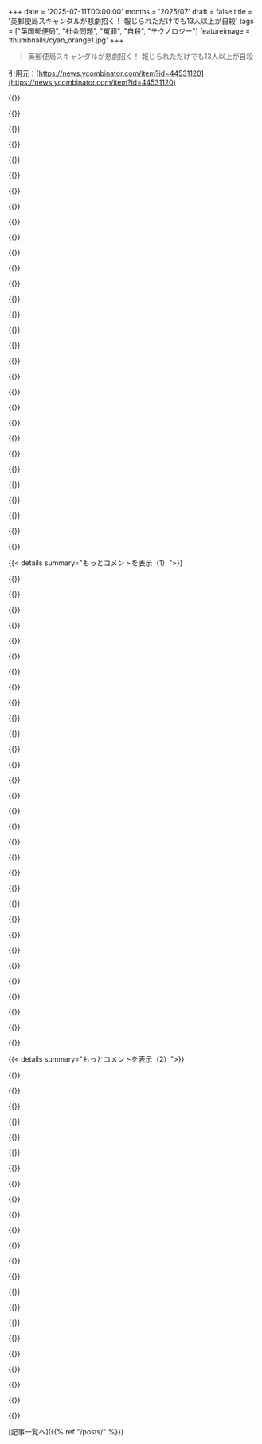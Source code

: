+++
date = '2025-07-11T00:00:00'
months = '2025/07'
draft = false
title = '英郵便局スキャンダルが悲劇招く！ 報じられただけでも13人以上が自殺'
tags = ["英国郵便局", "社会問題", "冤罪", "自殺", "テクノロジー"]
featureimage = 'thumbnails/cyan_orange1.jpg'
+++

> 英郵便局スキャンダルが悲劇招く！ 報じられただけでも13人以上が自殺

引用元：[https://news.ycombinator.com/item?id=44531120](https://news.ycombinator.com/item?id=44531120)




{{<matomeQuote body="これはニューヨークタイムズの2025年7月10日付け記事のアーカイブだよ。https://archive.md/oldest/https://www.nytimes.com/2025/07/10..." userName="bmacho" createdAt="2025/07/11 12:12:48" color="">}}




{{<matomeQuote body="1年くらい前にこのスキャンダルを徹底的に調べたんだけど、階級的な要素が衝撃的だったよ。<br>郵便局の上層部は、なんでみんな郵便局のフランチャイズなんて買うのか理解できなかったみたいだね。初期費用もかかるし、複数店舗は持てないから、基本的に“仕事を買う”ようなもんだった。<br>幹部たちは、長時間労働してやっと中流階級の給料になるような小売業の仕事を買う理由が分からず、きっと裏がある、つまり横領目的だと決めつけたんだ。<br>だから、会計ソフトの目的は詐欺を見つけることだと考えて、ソフトが大量の資金不足を検出しても、彼らの思い込みが強いから疑問を抱かなかった。もし不正がほとんど見つからなかったら、ソフトを疑っただろうね。彼らは郵便局長が泥棒の集まりだと信じてたからさ。" userName="jordanb" createdAt="2025/07/11 14:59:32" color="#785bff">}}




{{<matomeQuote body="つまり、郵便局はフランチャイズプログラムを作ったんだけど、後からまともな人は誰も参加しないと決めつけて、プログラムの条件を見直す代わりに、参加者全員が犯罪者だと決めつけて起訴したってこと？ひどい話だね。" userName="njovin" createdAt="2025/07/11 16:26:11" color="#ff5733">}}




{{<matomeQuote body="以前、Hacker Newsのコメントで、ソフトウェアへの信頼が人生を破滅させる例として、この件が挙がってたんだ。でも、君の説明はもっと人間的で、この件の背景を再認識させてくれたよ。<br>たまたまソフトウェアが使われただけで、本当の動機は下層階級への軽蔑だったんだね。100年前でも内部調査チームがいれば同じことが起きてただろうね。<br>イギリスとアメリカで育ったんだけど、イギリス文化の方がこの手の階級的な側面に敏感だと感じるよ。アメリカは伝統的に、こういう階級軽蔑が存在しないふりをするのが好きだからね。" userName="klik99" createdAt="2025/07/11 19:42:45" color="#785bff">}}




{{<matomeQuote body="多くの人が福祉や失業手当、障害者手当について考えるのと同じだね。働き口を探してる、あるいはまだ働けないってことを証明するために、延々と手続きのハードルをクリアさせられる。<br>病気の場合も、まだ病気だって証明させられるんだよ。https://www.bbc.co.uk/news/uk-59067101" userName="lawlessone" createdAt="2025/07/11 17:53:31" color="#785bff">}}




{{<matomeQuote body="それはただ、人種差別として現れるだけだね。" userName="AceJohnny2" createdAt="2025/07/11 21:05:32" color="#45d325">}}




{{<matomeQuote body="このコメントは洞察に富んでると思ったんだけど、幹部たちが無知だったのか（君の言う通り一部はそうだろうけど）、それとも別のコメントにもあったように、自分たちの身を守ろうとする悪意ある行動だったのかは「ハッキリしない」ってことを強調しておくね。" userName="ionwake" createdAt="2025/07/11 15:29:02" color="">}}




{{<matomeQuote body="ごめん、でも根拠が必要だよ。資産調査って一見「当たり前」に見えるけど、政策の観点からすると、ほとんど意味がないんだ。<br>福祉プログラムのマクロ経済的な効果は、みんなが住みやすい社会を作るんだからね。問題を個人の責任に還元しちゃうと、全体像を見失って、本当に助けが必要な多くの人に届かない、失敗するプログラムを作ることになるんだよ。" userName="jacksnipe" createdAt="2025/07/11 21:59:29" color="#ff33a1">}}




{{<matomeQuote body="他人の金銭に依存する権利なんて、いらないよ。政府がチャリティーをやると、社会の健全なフィードバックが阻害されるんだ。人に丁寧に頼んだり、自分のダメな決定を正当化したり、悪い行動を改めたりする必要がなくなるからね。定期的に金銭をもらえると、人は「当然の権利」だと思い込み、普通は私たちを動機づけるはずの「恐れ」がなくなるんだ。人に何も求めないシステムなんて、悪いシステムだよ。俺は福祉で育ったけど、福祉受給者が実際どうやって生活して、どう時間を使っているか知ってるよ。掃除なんてしてないからな、これは断言できる。" userName="stretchwithme" createdAt="2025/07/11 22:08:52" color="">}}




{{<matomeQuote body="アメリカで「人種差別だ」って主張されていることのほとんどは、実は階級差別なんだ。人種に基づいて他人を本当に嫌う人なんて、ごくわずかだよ。でも、文化や階級の違いで人を嫌う人は、ものすごくたくさんいるんだ。" userName="bigstrat2003" createdAt="2025/07/12 06:06:12" color="#785bff">}}




{{<matomeQuote body="これはすごく鋭い指摘だね。メディアや一般的な文化（Mr Bates Vs The Post Officeみたいに）でも、これほどストレートに言われてないと思うよ。UKは階級に異常なほどこだわっていて、これは世界（特にUS）にはすぐにはっきりとは分からないことなんだ。君の理論にすごく信憑性があると思うね。" userName="sarreph" createdAt="2025/07/11 18:33:40" color="#38d3d3">}}




{{<matomeQuote body="これまでの情報からすると、彼らはただ無知で、確証バイアスの犠牲者だったんだと思うよ。彼らがいくつか勝訴した時に、「これでこれらのケースに関する全ての懸念は払拭できる」みたいなことを内部で書いてたのを見れば分かる。だから、自己正当化になってたんだね。あと、裁判所や弁護士も、これほど大量のケースでパターンを見抜けなかった。被告人それぞれが、自分自身の戦いをしていたんだ。それから、Fujitsuの数学者が「エラーはない」って説得力のある証言をしてたんだ。多くのことは、テクノロジーがどう機能するかを理解していなかったことが原因だよ。何百万件もの取引がエラーなしで処理されたとしても、少数のエラーが起こる可能性を排除するわけじゃない。実際そうだったようにね。この件では、race conditionsがトリガーされたかのような、ランダムな影響で起こったこともあったんだ。" userName="horizion2025" createdAt="2025/07/11 18:11:17" color="#38d3d3">}}




{{<matomeQuote body="それだけじゃない、もっと奥があるんじゃないかと思ってるよ。俺の勘だけど、郵便局の”企業”レベルでは、相当な無能があったと思うね。経営陣は、自分たちが導入を承認したコンサルティングウェアが完璧以外の何ものでもないと、政治的に認めざるを得なかったんだ。そして、おそらくそこに至るまでの全ての作業指示にも、彼らがサインしていたんだろうしね。もし郵便局の経営陣やコンサルティング会社（Fujitsuだったかな？）の誰かが、今後また仕事を得ることがあったら、それは正義の冒涜だよ。" userName="jen20" createdAt="2025/07/11 15:09:58" color="#ff5733">}}




{{<matomeQuote body="ああ、でもUKには、実際には不正に給付金を受け取ってる人がたくさんいるんだよ。特にPersonal Independent Payments（PIP）なんかね。これって、左派のLabour党でさえ対処しなきゃならないほどの問題なんだ。いつものことだけど、Starmerはビビって引き下がったけどね（バカな反発の後で、明らかに良い手だったはずのことで、彼が尻込みしたのこれで3回目だと思う）。" userName="IshKebab" createdAt="2025/07/11 19:30:33" color="">}}




{{<matomeQuote body="階級に対する軽蔑もあるんだよ。誰も貧乏人の一人になりたいなんて思わないからね。" userName="Henchman21" createdAt="2025/07/11 23:06:03" color="">}}




{{<matomeQuote body="君が言い出したから、この政治的な話題もアリだよね。＞アメリカでの人種差別だという主張のほとんどは、実際には階級差別。これは露骨な人種差別否定だし、ひどく一般化しすぎだよ。例えば、トランプ政権が移民を追い詰めているのは、経済的とか階級的な理由からじゃなくて、彼らのFloridaのゴルフ会員にいるような、あらゆる種類のマイノリティを嫌う連中への犬笛として、そして隠れた、あるいは公然のレイシストたちという大勢の支持者を取り込むためだよ。食料を生産し、家を建て、文明を可能にするひどい仕事を担うために必要な低コスト労働者を追放したり、消し去ったりすることに、なんの論理もないんだ。それは、自分自身や他人を妨害する愚かな人々の使命なんだよ。不法滞在の人々を一部は保護し、その一方で抑圧し、犯罪者扱いするのは、絶望的で低賃金の労働者集団を支配して、農業、住宅建設、レストランの価格を、彼らに普通の生活できる賃金を払うよりも低く保つためなんだ。＞人種に基づいて他人を本当に嫌う人は、ごくわずかだよ。それは断言できない。そして、近接性の原理がどう働くかを考えると、間違いに近いね。" userName="burnt-resistor" createdAt="2025/07/12 13:10:49" color="#ff5733">}}




{{<matomeQuote body="君の主張の根拠を示せる？" userName="arranf" createdAt="2025/07/11 19:55:09" color="">}}




{{<matomeQuote body="USとUKの両方の文化を持つ者として、UKは「階級を意識」していると思うし、USは「みんなジーンズ履いてるから階級なんてない」っていう考えに囚われすぎてると思うな。俺はUSでもUKと同じ階級に対する軽蔑心を見るよ。それが何なのか認識しないままだと、人々は分断され続けるんだ。" userName="klik99" createdAt="2025/07/11 19:46:04" color="#38d3d3">}}




{{<matomeQuote body="ポーランド人がアメリカに大量移住して、不正に福祉を食い荒らしたり、飲酒運転して英語を学ばないなら、人種に関係なく国外追放するべきだね。これは人種問題じゃなく、彼らの不公平で組織的な悪用が問題なんだ。人種差別って言われるのは、弁解できない行動を「人種カード」で正当化しようとするだけだよ。" userName="amy214" createdAt="2025/07/12 13:31:17" color="">}}




{{<matomeQuote body="どっちの文化にも軽蔑は生まれるけど、イギリスの階級は生まれつき変わらないって印象があるね。アメリカは金でステータスや階級が変わるけど、イギリスではいくら金持ちになっても出身階級の認識は変わらない。これがOPみたいな根拠のない偏見につながるんだ。" userName="sarreph" createdAt="2025/07/11 20:09:38" color="">}}




{{<matomeQuote body="障害給付の不正受給の話だけど、具体的な数字は政府しか知らない。でも、申請が異常に増えてるのを見ればおかしいとわかるよ。特に精神疾患関連ね。2年で国民の精神状態が2倍悪くなったなんてありえないし、BBCの記事で紹介されるケースも変なのが多い。<br>例えば、時間管理が苦手なだけで月400ポンド（約8万円）も貰ってる人がいるし、面接なしで満額支給されたり、車あるのに夫が移動手当を貰ったり。もらう側も「おかしい」って思ってるケースも多いんだ。ポール・ハリスは不安と鬱病で週72.65ポンドを専門アプリやカウンセリングに使ってるって。ニック・ハワードは5年間もPIPで職場までの交通費を賄ってて、電動自転車をクレカで買ってるってさ。PIPが自転車買うためのものじゃないだろ。もちろん全部がそうじゃないけど、明らかに制度がおかしい。与野党とも変えるべきって言ってるのに、政府は放置、労働党は「何人死ぬ！」って報道に屈したんだ。貧乏人を敵視してるわけじゃないけど、WFAとか児童手当とかも、いらない人が貰ってるのが多すぎる。全部改革が必要だけど、政府がやろうとすると大騒ぎになるんだよな。<br>https://obr.uk/docs/box-chart-3-f.png<br>https://www.bbc.co.uk/news/articles/cx2gpl4528go<br>https://www.bbc.co.uk/news/articles/cn0ry09d50wo<br>https://www.bbc.co.uk/news/articles/cn4llx4kvv8o" userName="IshKebab" createdAt="2025/07/11 20:39:57" color="#ff33a1">}}




{{<matomeQuote body="残念ながら、富士通はイギリス政府の仕事から締め出されてないし、同じプロジェクトも続けてるんだ。信じられないよね。<br>https://www.publictechnology.net/2025/03/17/business-and-ind..." userName="Maxious" createdAt="2025/07/11 15:24:25" color="#45d325">}}




{{<matomeQuote body="君の言う通りだと思う。俺がリーダーなら、想定外のケースがあるって思って、ちゃんと責任取るね。それがリーダーの仕事で、だから給料もらってるんだから。HNではリーダーシップは問題が起きても責任を取らない、まるでCEOがただの仕事みたいに言われる風潮があるけど、これってどこから来るんだろう？アメリカや資本主義特有の考え方なのかな？1980年代の日本のリーダーたちは、失敗したら辞任したり、切腹まで考えたって記憶してるんだけど。" userName="ionwake" createdAt="2025/07/11 19:38:36" color="">}}




{{<matomeQuote body="リーダーシップを擁護するつもりはないよ。彼らがやったことは本当にひどいし、血塗られた手だ。でも、問題は2段階あったんだ。最初のシステム導入と、その後の隠蔽。もし最初からソフトウェアに合理的な疑問を投げかけてたら、隠蔽する必要はなかったはずだ。バグのないソフトウェアなんてないし、郵便局にこれだけ資金不足が出るなら、それが本物かどうか疑うのは当然だろ。でも郵便局のリーダーたちは、最初からバグの証拠を全部無視した。郵便局長は泥棒で、このソフトウェアがそいつらを捕まえるんだっていう前提で動いてたんだよ。" userName="jordanb" createdAt="2025/07/11 15:42:59" color="#ff5c5c">}}




{{<matomeQuote body="ガーディアンがこの件を書いて以来、2011年か2013年くらいからずっと追ってるよ。Private Eyeはもっと早かったかな。信じられない話だったのに、なんでこんなに騒がれないのか理解できなかったね。プログラマーとしては、95％のソフトウェアはクソで、開発者は気にしないか、知らないかだと思ってるからかな。「なんでミドルクラスの生活がしたいんだ」ってのは、本当にその通りだね。彼らはそれ以下の生活を知らないんだ。あとキャリア主義も要因だね。プロジェクトが成功すればそれでよくて、底辺の連中が自殺しようが知ったこっちゃないって感じ。会議のテープを聞くと本当に吐き気がするよ。俺の知ってるキャリア志向の連中は、会議で起こったことが異常だなんて考えもしないだろうね。まるでブラックミラーの世界だよ。俺はアイルランド出身だけど、イギリスに住んでるから、この階級システムは本当に頭がおかしいと思うね。権力者たちは「大衆」を軽蔑してるんだ。労働者階級の人間が裁判所システムに巻き込まれたら終わりだよ。<br>最後に、ポーラ・ベネルズは牧師だったんだ。彼女が多くの罪のない勤勉な人々の人生を破壊するのを監督しながら、説教してたんだよ。これを聞くと、なぜか全てがもっと悪く感じるんだ。今のイギリスの姿を表してる気がするね。<br>https://en.m.wikipedia.org/wiki/Paula_Vennells<br>彼女が刑務所に入るべき時間なんて、きっと来ないだろうね。全く刑務所に入らないと思うよ。" userName="pipes" createdAt="2025/07/11 19:46:45" color="#785bff">}}




{{<matomeQuote body="富と階級は同じじゃないんだ。アメリカでもね。年収6万ドルの教師は、年収10万ドルの配管工より階級が高い。もちろん、その教師が黒人なら、人種的な要素も階級に関わってくるけどさ。" userName="labster" createdAt="2025/07/12 02:59:56" color="">}}




{{<matomeQuote body="下層階級の詐欺は最優先で罰せられるのに、上層階級の詐欺は、企業ベールでほぼ常に守られてるって、面白いよな。" userName="dimal" createdAt="2025/07/11 20:20:43" color="">}}




{{<matomeQuote body="所得調査型給付って、審査の管理費用の方が、審査なしでやるより高くつくことが多いんだよな。最低賃金を廃止して、代わりにUBIを導入するのはどうかな？" userName="LocalH" createdAt="2025/07/11 22:31:46" color="">}}




{{<matomeQuote body="時間管理が苦手な人に月400ポンドの援助って多すぎない？年間4800ポンドも大金なの？そっちの経済状況はかなり厳しいんだな！児童手当が不要な人にも行くのは悪いことなのかな？" userName="verall" createdAt="2025/07/11 22:40:46" color="">}}




{{<matomeQuote body="みんなEdible ArrangementsとかNothing Bundt Cakesとか、色々なマルチレベルマーケティング系の儲からないビジネスに手を出しまくってるよな。借金してまで仕事を得ようとする人も多いし。" userName="trollbridge" createdAt="2025/07/11 15:24:48" color="">}}




{{< details summary="もっとコメントを表示（1）">}}

{{<matomeQuote body="これ読んでマジで憂鬱になったわ。色々なレベルで失敗だらけ。<br>1. Horizon導入直後から問題報告されてたのに無視。<br>2. 検察は数千人の窃盗を疑う前に、他に説明がないか確認しなかったのか？何千人も泥棒に豹変するなんて、証拠を再確認しようとしないのは常識がないだろ？<br>3. 地元紙が彼女の写真を載せて“妊娠した泥棒”と書いたのは、さすがUKのタブロイド。クリックベイトで他人の人生壊してでも好き勝手書きやがる。<br>4. 郵便局は「多くの人に賠償する手段がない」って？数千人の人生を不当に起訴して破壊する手段はあったのに、自分たちの失敗を正す手段はないってか？<br>これ10年以上前のことだぞ。市民は納税とか免許更新とか期限通りにやらないと罰金や投獄なのに、政府は10年間も尻を叩いて自分たちが引き起こした失敗を放置かよ？富士通はどうなんだ？政府は彼らのクソソフトで引き起こされた破壊に対して富士通に賠償させられないのか？<br>マジで頭おかしい。" userName="akudha" createdAt="2025/07/11 14:03:55" color="#38d3d3">}}




{{<matomeQuote body="もしPrivate EyeとComputer Weeklyにアクセスできるなら、注目しとくといいぞ。彼らはこれらの問題を徹底的に追及してるから。<br>ひとつ言えるのは、UKでは有罪判決を受けた人を犯した罪で呼ぶのは法的に、文化的にも許容されてるってことだ。問題は、郵便局が独自の法的権限を持ってたことと、“ブランドを傷つけたくない”と間違いを認めず、深みにはまっていった連中に運営されてたこと。<br>あと、裁判所と郵便局の検察官がコモンローにおいて証拠をどう考えるべきか、根本的な欠陥があった。奇妙なことに、コンピュータ記録が間違っているという弁護は受け入れられなかった（今もそうかもな）。UKの裁判所ではITシステムは絶対だとされてて、お前の証拠がITシステムの証拠と矛盾するなら、お前は裁判所で嘘つきだと見なされ、陪審員にもそのように指示される可能性があった。ひどい話だ。人生が台無しになった。<br>でも、関係者全員が1、2人を責めても何も解決しないって気づいたんだと思う。航空事故みたいに、いくつかのことがうまくいかなくて、エラーが積み重なってこの大惨事になるのが普通なんだよ。調達、実装、ガバナンス、調査、起訴、司法制度内、そしてそれ以外でもシステム的な失敗があったんだ。<br>UKで富士通で働いてた人たちが、このことについて大声で話してないのは知ってる。なのに、賠償金が払われてないのにまだ契約をもらってるんだからな…。" userName="PaulRobinson" createdAt="2025/07/11 14:20:06" color="#ff33a1">}}




{{<matomeQuote body="誰かにタブロイド紙を何とかする政治力があったらいいのに。本当に社会の害だ。" userName="dagmx" createdAt="2025/07/11 14:50:30" color="">}}




{{<matomeQuote body="UKだと有罪判決受けた人をその罪名で呼んでいいって言ってたけど、他の国じゃそうじゃないの？" userName="arrowsmith" createdAt="2025/07/11 15:09:34" color="">}}




{{<matomeQuote body="ドイツでは、有罪判決を受けた人を罪名で呼ぶと名誉毀損になるよ。" userName="helloguillecl" createdAt="2025/07/11 15:30:57" color="#45d325">}}




{{<matomeQuote body="タブロイド紙は嫌いだけど、どうするつもり？報道の自由を損ねるのは良くないと思うぞ。タブロイドを検閲できる政府は、お気に入りのニュースも検閲できるってことだぞ。気をつけろよ。" userName="arrowsmith" createdAt="2025/07/11 15:08:32" color="#ff33a1">}}




{{<matomeQuote body="なんで意味ないの？18歳で馬鹿なガキだった頃に強盗したとして、人生やり直したのに一生“強盗XYZ”って呼ばれるべきなのかな？" userName="akudha" createdAt="2025/07/11 16:21:14" color="#ff33a1">}}




{{<matomeQuote body="許すとかセカンドチャンスとか大事だけど、言葉の意味は変わらない。「名誉毀損」は真実じゃないことで評判を傷つけることだろ。昔の犯罪を指摘するのは真実なら名誉毀損じゃない。定義上、真実は名誉毀損じゃないんだよ。" userName="arrowsmith" createdAt="2025/07/11 16:31:14" color="">}}




{{<matomeQuote body="Fujitsuが酷いソフトのせいで破壊を引き起こしたわけじゃない。ソフトはポンコツだったけど、問題なのは郵便局のリーダーシップが報告を無視し、郵便局員に嘘をついたことだ。Fujitsuも嘘ついたり隠蔽したりしたけど、主な原因は郵便局のトップだよ。失敗自体より対応が大事だね。" userName="arp242" createdAt="2025/07/11 17:47:03" color="#38d3d3">}}




{{<matomeQuote body="Fujitsu/ICLはHorizonの契約者でヘルプラインも運営。バグを知ってて「他にはない」と嘘つき、遠隔アクセスもないと法廷で偽証したけど、実際はあった。この事実が知られてたら、裁判の証拠は信用されず、多くの訴訟が却下されてたはず。Fujitsuも郵便局と同じくらい深く関与し、利益を得てたんだよ。" userName="amiga386" createdAt="2025/07/11 19:23:10" color="#ff33a1">}}




{{<matomeQuote body="検察は数千人の窃盗犯を告発する前に、他の可能性を調べなかったのか？こんなに多くの郵便局員が急に泥棒になるなんて信じられないだろ？彼らは新ソフトが未検出の窃盗を暴いてると本気で信じてたんだ。この失敗で多くの人を刑務所に送ったのに、責任者が投獄されないのは吐き気がするよ。" userName="s_dev" createdAt="2025/07/11 14:46:24" color="#ff33a1">}}




{{<matomeQuote body="これはまだ知られてないけど、もっと大規模なスキャンダルがあるんだ。一国だけじゃなく、何十年も続いてる。今後数年で明るみに出るといいな。<br>[1] https://cambridgeblog.org/2023/05/a-journey-into-the-shaken-...<br>[2] https://news.ycombinator.com/item?id=37650402" userName="rossant" createdAt="2025/07/11 15:11:10" color="">}}




{{<matomeQuote body="合理化ってすごい力だよね。人は証拠に基づいて客観的に信じるんじゃなくて、まず信じてから証拠を探すことが多い。捜査機関では、まず容疑者を決めてから証拠を探す傾向があるから、無実が証明されても罰しようとすることがよくあるんだ。" userName="wat10000" createdAt="2025/07/11 15:58:00" color="#ff5733">}}




{{<matomeQuote body="UKの裁判所ではITシステムが絶対だとされてるけど、政治家が電子システムで痛い目に遭えば変わるだろね。監査証跡つきシステムを作る「中途半端な開発者」は、それが完全に正しいって宣誓供述書にサインできないはずだよ。" userName="jen20" createdAt="2025/07/11 15:12:22" color="">}}




{{<matomeQuote body="アメリカは言論の自由が強くて名誉毀損法が緩いのに、タブロイド紙の問題は少ないみたいだね。公人と一般人で許容範囲が違うのかな？それとも政府への不信感が強いから？違いが分からないけど、やっぱり文化的な違いなのかもしれないな。" userName="BobaFloutist" createdAt="2025/07/11 15:48:24" color="">}}




{{<matomeQuote body="「法執行機関では容疑者を決めてから証拠を探す傾向がある」。<br>いや、そういう奴らは法執行機関で働くべきじゃないだろ。" userName="akudha" createdAt="2025/07/11 16:24:21" color="">}}




{{<matomeQuote body="「監査証跡が絶対に正しい」と信じられるシステムなんてないだろ。そんなの見せてみろよ、そしたら俺が「中途半端な奴」を見せてやるからさ。" userName="Jooror" createdAt="2025/07/11 15:54:20" color="">}}




{{<matomeQuote body="数千人の郵便局員がいきなり泥棒になるなんてありえない。検察には人を刑務所に入れたがる変なインセンティブでもあるのか？「ブランドを傷つけたくない」とやってきた結果、ブランドは大ダメージ。どうやって信頼回復するつもり？国民は忘れっぽいとでも思ってる？こいつらマジで最悪だね。" userName="akudha" createdAt="2025/07/11 14:31:13" color="#ff33a1">}}




{{<matomeQuote body="誰かを「強盗」と呼ぶのは、そいつが今強盗だって意味じゃん。20年もバーテンやってない弁護士をバーテンって呼ぶのが間違いなのと同じで、これって不正確でウソだろ。人を訴追するのは嫌だけど、非論理的ではないと思うけどな。" userName="burkaman" createdAt="2025/07/11 16:55:23" color="">}}




{{<matomeQuote body="Fujitsuみたいな企業は利益最大化と訴訟回避のためなら、平気でウソをついたり陰湿なことするだろ。もう大企業に倫理や合法性を求める奴なんていない。頭に来るのは検察の行動だよ。やつらはもっと高い基準を持つべきだろ。本物の犯罪を起訴するのが仕事なんだから、事実確認を怠るなよ。" userName="akudha" createdAt="2025/07/11 20:42:40" color="#ff5733">}}




{{<matomeQuote body="みんなそうだよ。お前も俺もな。脳ってそう動くんだよ。まず意見があって、それからそれを裏付ける証拠を探すんだ。" userName="flir" createdAt="2025/07/11 17:32:02" color="">}}




{{<matomeQuote body="「真実は名誉毀損じゃない、定義上はね。」<br>でも、それじゃ言葉の意味は変わらないってば。言葉には似た意味でもちょっと違う定義がいっぱいある。「名誉毀損」を調べるとこう出てるぜ。<br>＞他人の評判や人格を傷つける発言を指す法的用語。<br>＞第三者の評判を傷つけ、法的損害を引き起こすコミュニケーション。国によって定義は違うし、尊厳や名誉にも及ぶことがある。<br>https://legaldictionary.net/defamation/<br>https://en.wikipedia.org/wiki/Defamation" userName="jolmg" createdAt="2025/07/11 16:49:24" color="">}}




{{<matomeQuote body="マジかよ。またHN見てて助かったわ。シェアしてくれてサンキュー。リンクは、揺さぶられっ子症候群の科学的根拠を調べたPhD神経科学者の本だよ。" userName="fn-mote" createdAt="2025/07/11 16:35:43" color="">}}




{{<matomeQuote body="「真実は名誉毀損じゃない、定義上はね。」<br>これって有名なUSの立場だよな。" userName="mkehrt" createdAt="2025/07/11 16:48:54" color="">}}




{{<matomeQuote body="マジで最悪だよ、もっとひどいことなんだから。Fujitsuはデータが遠隔で修正できないってウソついたんだぜ。被告や裁判官を煙に巻くために、技術的な情報を使ったんだからな。" userName="whycome" createdAt="2025/07/11 14:36:16" color="#785bff">}}




{{<matomeQuote body="誹謗中傷法って表現の自由を損なうかもね。英国や米国の一部州では厳しい法律があったけど、それでも大統領を批判する人はいたんだよ。言論の自由を守りつつ、意図的な嘘で人が死んだら罰せられるような法律を、政府は作るべきじゃない？" userName="cgriswald" createdAt="2025/07/11 15:49:09" color="#ff33a1">}}




{{<matomeQuote body="タブロイド紙が不当な方法で誹謗中傷して、おとがめなしってのはダメだよね。やっぱり罰則が必要だよ。" userName="junon" createdAt="2025/07/11 15:11:50" color="">}}




{{<matomeQuote body="事実上、拷問されて死んだようなもんだね。コンピュータサイエンスで倫理を教えるとき、Therac 25みたいな例を出すと、みんな「医療機器じゃなくてよかった」って思うのが不満なんだ。医療機器かどうかは関係ない。どんなソフトウェアだって他人に害を与えうるんだから、全部に気を配るべきだよ。" userName="SCdF" createdAt="2025/07/11 14:25:00" color="#785bff">}}




{{<matomeQuote body="だから「自ら命を絶った」って表現は問題なんだよな。この人たちは色んな要因で追い詰められて、選択肢がなかったんだからさ。" userName="whycome" createdAt="2025/07/11 14:45:16" color="#785bff">}}




{{<matomeQuote body="「自殺に追い込まれた」の方がより正確だろうね。そして、その方がより罪深い感じがする。" userName="arrowsmith" createdAt="2025/07/11 15:11:16" color="">}}

{{</details>}}




{{< details summary="もっとコメントを表示（2）">}}

{{<matomeQuote body="この話読んだ時、まさにTherac 25を思い出したよ。あのソフトウェアは直接ハードウェアを制御して患者を放射線で殺したわけじゃないけど、それでも何千人もの犠牲者を出したんだ。" userName="gblargg" createdAt="2025/07/11 16:47:54" color="#ff5c5c">}}




{{<matomeQuote body="俺はミサイル追跡用の衛星の開発をしてるんだ。もしソフトウェアで失敗したら、直接人を殺すわけじゃないけど、その故障で人は死ぬだろうね。戦闘機やSAMsの仕事もしてたから、俺の仕事で人が死ぬってことはあるんだ。" userName="mbonnet" createdAt="2025/07/11 17:12:08" color="#ff5733">}}




{{<matomeQuote body="あのさ、君の質問はわかるし、答えも面白いよ。でもさ、その言い方って、なんか嫌悪感と見下しを含んでない？俺たち（防衛産業の人間）は地獄に落ちるべきなのかもしれないけど、君にそんな偉そうにする権利があるのかって話。例えば、ウクライナの旗のステッカーを貼ってたら、君だって偽善者だろ？" userName="mousethatroared" createdAt="2025/07/11 20:02:55" color="">}}




{{<matomeQuote body="マジでコンピュータサイエンスの学位には、ちゃんとした倫理の授業が必須になってほしいって強く思うよ。" userName="jedimastert" createdAt="2025/07/11 15:19:14" color="">}}




{{<matomeQuote body="倫理の授業は、苦しみを生み出す人々に倫理的責任と説明責任がなければ無意味だね。そう、JiraのJavaScriptチケットを処理する人たちでさえ、自分たちの行動に責任を負うべきだよ。" userName="izacus" createdAt="2025/07/11 17:26:30" color="">}}




{{<matomeQuote body="「倫理の授業は無意味だ。だって誰も自発的に倫理的に行動することを選ばないからね」っていうのは、なかなか面白い見方だね…。" userName="jedimastert" createdAt="2025/07/11 18:41:32" color="">}}




{{<matomeQuote body="入手可能な最良の証拠によると、倫理の授業は倫理的行動を減らすらしいよ。" userName="lmm" createdAt="2025/07/12 07:32:17" color="">}}




{{<matomeQuote body="それ、ソースが必要だね。" userName="jedimastert" createdAt="2025/07/13 00:35:53" color="">}}




{{<matomeQuote body="イギリスではそうだと思うけど？ BCS認定を受けたいならね。" userName="UK-AL" createdAt="2025/07/11 16:25:11" color="">}}




{{<matomeQuote body="『Mr Bates vs The Post Office』っていう4部構成のミニシリーズは見る価値あるよ。<br>富士通が開発したHorizonっていう欠陥のあるITシステムが、現金の不足を偽造し、Post Office Limitedがイギリス全土の多くの郵便局長を詐欺や窃盗などで訴追したんだ。2009年には、Alan Batesが主導するJustice for Subpostmasters Allianceが結成されたよ。この訴追と有罪判決は、2019年のBates & Others v Post Office Ltdの裁判で冤罪と判断されたんだ。<br>https://en.wikipedia.org/wiki/Mr_Bates_vs_The_Post_Office" userName="throw0101c" createdAt="2025/07/11 12:31:33" color="#38d3d3">}}




{{<matomeQuote body="このスキャンダルで特に驚くのは、ミニシリーズの影響力だね。僕（イギリスの外国人）が理解する限りでは、このミニシリーズが事件に対する国民の関心を一気に高めたんだ。これなしでは、関係者はいまだに官僚的・法的な悪夢の中にいて、すべての機関が彼らの無実の主張を退け、誰も責任を負わなかっただろうね。リンク先のWikiページの『Impact』セクションも見てみてよ。もしこのシリーズが（演劇的に）『ひどい』ものだったらどうなっていただろうって考えると、関係者をもっと悪い状況に追い込んだかもしれないね。" userName="ThisNameIsTaken" createdAt="2025/07/11 12:54:41" color="#38d3d3">}}




{{<matomeQuote body="『Mr Bates vs The Post Office』が2024年初頭に放映されたってことは指摘しておきたいね。Post Office Horizon IT Inquiryは2020〜2021年に設立され、公開聴聞会は2023年に始まったんだ。だから、『TVが解決した』ように見えるかもしれないけど、番組が公開されるずっと前から正義の車輪は回り始めていたんだよ。" userName="duncans" createdAt="2025/07/11 13:39:50" color="#ff5733">}}




{{<matomeQuote body="The Guardianは長年この件を報道してたし、Private Eyeもそうだったらしいね。テレビ番組がこれを政治問題にしたんだ。" userName="worik" createdAt="2025/07/11 22:00:33" color="#45d325">}}




{{<matomeQuote body="「正義」とか「手続き」なんて全部ごまかしの言葉だよ。訴訟は金持ちだけの特権で、刑務所は貧乏人のものさ。" userName="penguin_booze" createdAt="2025/07/11 15:29:49" color="">}}




{{<matomeQuote body="みんな、まだ金が戻ってこないし、名前も汚れたままだ。スキャンダルは続いてるんだよ。俺は2008年にはもうPost Officeの不正の初期証拠についてニュースで見てたぜ。" userName="PaulKeeble" createdAt="2025/07/11 13:43:18" color="#38d3d3">}}




{{<matomeQuote body="UKの外国人からすると、ミニシリーズが国内の関心に火をつけたってことらしいね。でも、この件は2019年までに終わってたんだよ。https://en.wikipedia.org/wiki/Bates_%26_Others_v_Post_Office<br>ミニシリーズは2024年に放送されたんだ。放送前はもっと知られてなかったかもだけど、もう解決してた話なんだ。" userName="throw0101c" createdAt="2025/07/11 15:14:29" color="#45d325">}}




{{<matomeQuote body="まあな。選挙の時期だったし、注意してればスキャンダルが法的な泥沼でゆっくり進んでるのは知ってたけど、ほとんどの人はそこまで詳しくなかっただろうね。でも、あのミニシリーズが世間の意識に投げ込んだから、司法だけでなくToriesも（一時的に）気にするようになったんだ。気にかけてるって見せれば助かると思ったみたいだけど、ダメだったな。" userName="SCdF" createdAt="2025/07/11 17:15:49" color="#45d325">}}




{{<matomeQuote body="もしあのドラマが（演劇的に）「ひどい」シリーズだったらどうなってたんだろうって考えるよな。関係者はもっとひどい状況になってたかも。やべえな。Post Officeみたいな大企業が、世論を左右する手段として大規模なドラマに資金提供するってこともありえるかもな。PR戦略のツールとしてさ。" userName="whycome" createdAt="2025/07/11 14:42:32" color="#785bff">}}




{{<matomeQuote body="FIFAは多くの汚職スキャンダルの最中、評判をきれいにするために映画を作ろうとしたんだ。https://en.wikipedia.org/wiki/United_Passions<br>ひどい映画で露骨なプロパガンダだったからうまくいかなかったけど、もっと巧妙にやれば成功する奴もいるだろうね。" userName="mparkms" createdAt="2025/07/12 02:37:32" color="#ff5c5c">}}




{{<matomeQuote body="他の場でも意図的な戦略があるんじゃないかと疑ってる。HNで、特定の議論を荒らしてフラグや低評価つけさせようとするようなコメントをよく見るんだ。彼らの返信は非常に分裂的で、荒らしだと特定されずに他の人に荒らし行為を誘発するんだよ。<br>「誰もがトロールになれる：オンライン議論におけるトロール行為の原因」って研究があるんだ。<br>オンラインコミュニティでは、トロール行為みたいな反社会的な行動は建設的な議論を妨げる。この研究では、普通の人がトロール行為をすることを示してるんだ。主要な引き金は、個人の気分と議論の周囲の状況（以前のトロール行為に晒されること）だと提案してる。実験で、ネガティブな気分と他人のトロール投稿を見ることで、ユーザーがトロールする確率が著しく高まり、一緒にこの確率が倍増することを発見したんだ。この結果を裏付け、拡張するために、大規模なオンラインニュース議論コミュニティのデータ駆動型、縦断的分析を通じて、これらのメカニズムがどのように現実で機能するかを研究してるんだ。この分析は、一時的な気分の影響を明らかにし、トロール行為に繰り返し晒されることの長期的なパターンを探ってる。トロール行為の予測モデルは、気分と議論の状況が、個人のトロールの履歴よりもトロール行為をよりよく説明できることを示してるんだ。これらの結果を合わせると、普通の人が適切な状況下でトロールのように振る舞う可能性があることを示唆しているんだ。https://pmc.ncbi.nlm.nih.gov/articles/PMC5791909/" userName="aspenmayer" createdAt="2025/07/11 21:11:08" color="">}}




{{<matomeQuote body="UKにはIR35みたいな他のスキャンダルもあるぜ。あれは労働者が所有する企業が利益を出すのを実質的に防いで、寄生的な「傘会社」とかいう零細企業業界を生み出し、経済を低迷させてるんだ。でも、直接影響受ける奴らは「肩幅の広い奴ら」って一般化されやすくて、小さなビジネスを運営できなくても世間は気にしないんだよ。その間、ロビー活動した大手のコンサル会社は公共部門の契約で大儲けしてて、今や独占状態さ。物価は高くなって、質は悪くなってる。それからBoriswaveもそう。大企業にとって、囲い込みサービス市場だけじゃ足りないみたいで、地元の人間を雇う代わりに一番安い労働者を輸入するようになったんだ。" userName="varispeed" createdAt="2025/07/11 15:13:08" color="">}}




{{<matomeQuote body="政府がこの件に関して作ったプロパガンダは特に巧妙だったな。ほとんどの人は、作られた囲い込み労働市場が納税者の利益のためだと信じてるんだ（低評価やコメントがないのを見ろよ）実際は真逆で、恩恵を受けてるのは大企業だけだって考えは拒否されるんだ。その後の政府がこんなに腐敗してるなんて、誰も納得できないんだろうな。" userName="varispeed" createdAt="2025/07/11 20:58:29" color="#ff5c5c">}}

{{</details>}}



[記事一覧へ]({{% ref "/posts/" %}})
